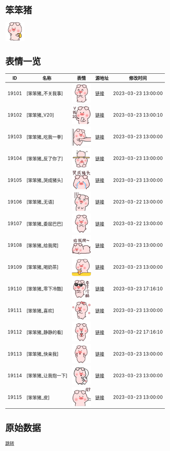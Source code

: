 # 笨笨猪

<img src="./cover.png" height="60" alt="cover" />

# 表情一览

|ID|名称|表情|源地址|修改时间|
|----|----|----|----|----|
|19101|[笨笨猪_不关我事]|<img src="./pic/019101_%5B笨笨猪_不关我事%5D.png" height="60" alt="不关我事"/>|[链接](https://i0.hdslb.com/bfs/garb/e370f0bbac429f192e64f9f0b009c65047719195.png)|2023-03-23 13:00:00|
|19102|[笨笨猪_V20]|<img src="./pic/019102_%5B笨笨猪_V20%5D.png" height="60" alt="V20"/>|[链接](https://i0.hdslb.com/bfs/garb/8a58d54e5ebe3e2f77c819a3c4343e9646a0be59.png)|2023-03-23 13:00:10|
|19103|[笨笨猪_吃我一拳]|<img src="./pic/019103_%5B笨笨猪_吃我一拳%5D.png" height="60" alt="吃我一拳"/>|[链接](https://i0.hdslb.com/bfs/garb/1ac4d154efbed66ac040acda5a483f30ca10bb59.png)|2023-03-23 13:00:00|
|19104|[笨笨猪_反了你了]|<img src="./pic/019104_%5B笨笨猪_反了你了%5D.png" height="60" alt="反了你了"/>|[链接](https://i0.hdslb.com/bfs/garb/7702d3f9b5d96b90f48e62192564cff995d91224.png)|2023-03-23 13:00:00|
|19105|[笨笨猪_哭成猪头]|<img src="./pic/019105_%5B笨笨猪_哭成猪头%5D.png" height="60" alt="哭成猪头"/>|[链接](https://i0.hdslb.com/bfs/garb/6a8a2a13cdc88329d0e3f6c57522ec284ec99cc1.png)|2023-03-23 13:00:00|
|19106|[笨笨猪_无语]|<img src="./pic/019106_%5B笨笨猪_无语%5D.png" height="60" alt="无语"/>|[链接](https://i0.hdslb.com/bfs/garb/fb169db0ff6d25d2474d8c8b7623f583625c19df.png)|2023-03-22 13:00:00|
|19107|[笨笨猪_委屈巴巴]|<img src="./pic/019107_%5B笨笨猪_委屈巴巴%5D.png" height="60" alt="委屈巴巴"/>|[链接](https://i0.hdslb.com/bfs/garb/1426c93f44eb7d44b8a063e4f4436052a7dcd51c.png)|2023-03-22 13:00:00|
|19108|[笨笨猪_给我爬]|<img src="./pic/019108_%5B笨笨猪_给我爬%5D.png" height="60" alt="给我爬"/>|[链接](https://i0.hdslb.com/bfs/garb/1c4d03fb5fee4437710ed5e463b81b1d78b24139.png)|2023-03-23 13:00:00|
|19109|[笨笨猪_喝奶茶]|<img src="./pic/019109_%5B笨笨猪_喝奶茶%5D.png" height="60" alt="喝奶茶"/>|[链接](https://i0.hdslb.com/bfs/garb/0ba3aa5704c146631541545fe61e1ae6fed795b3.png)|2023-03-23 13:00:00|
|19110|[笨笨猪_零下冷酷]|<img src="./pic/019110_%5B笨笨猪_零下冷酷%5D.png" height="60" alt="零下冷酷"/>|[链接](https://i0.hdslb.com/bfs/garb/88effb7ac27a7bc0936b33f7ac46f6817c1567a9.png)|2023-03-23 17:16:10|
|19111|[笨笨猪_喜欢]|<img src="./pic/019111_%5B笨笨猪_喜欢%5D.png" height="60" alt="喜欢"/>|[链接](https://i0.hdslb.com/bfs/garb/d4656f53992f86e63c12291c965ce2d3a1078a7a.png)|2023-03-23 13:00:00|
|19112|[笨笨猪_静静的看]|<img src="./pic/019112_%5B笨笨猪_静静的看%5D.png" height="60" alt="静静的看"/>|[链接](https://i0.hdslb.com/bfs/garb/7998ee2f5033a6f45df832b7d21ee0441c265577.png)|2023-03-22 17:16:10|
|19113|[笨笨猪_快亲我]|<img src="./pic/019113_%5B笨笨猪_快亲我%5D.png" height="60" alt="快亲我"/>|[链接](https://i0.hdslb.com/bfs/garb/e33fde1cc6fd52a65430baa3e636476c429d5e7c.png)|2023-03-23 13:00:00|
|19114|[笨笨猪_让我抱一下]|<img src="./pic/019114_%5B笨笨猪_让我抱一下%5D.png" height="60" alt="让我抱一下"/>|[链接](https://i0.hdslb.com/bfs/garb/dc6c110fb4a4c455991a5af71a3527ffa4d048dc.png)|2023-03-23 13:00:00|
|19115|[笨笨猪_皮]|<img src="./pic/019115_%5B笨笨猪_皮%5D.png" height="60" alt="皮"/>|[链接](https://i0.hdslb.com/bfs/garb/0697661c67fa42244b2c4196e81cd6ce66b84006.png)|2023-03-23 13:00:00|

# 原始数据

[跳转](./raw.json)

